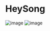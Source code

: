 # HeySong

![image](https://user-images.githubusercontent.com/115087373/227758609-52813d99-2917-413e-a53f-0ef0e2a2b698.png)
![image](https://user-images.githubusercontent.com/115087373/227758637-1a567da5-042c-4c1f-b448-3c78f0054682.png)
